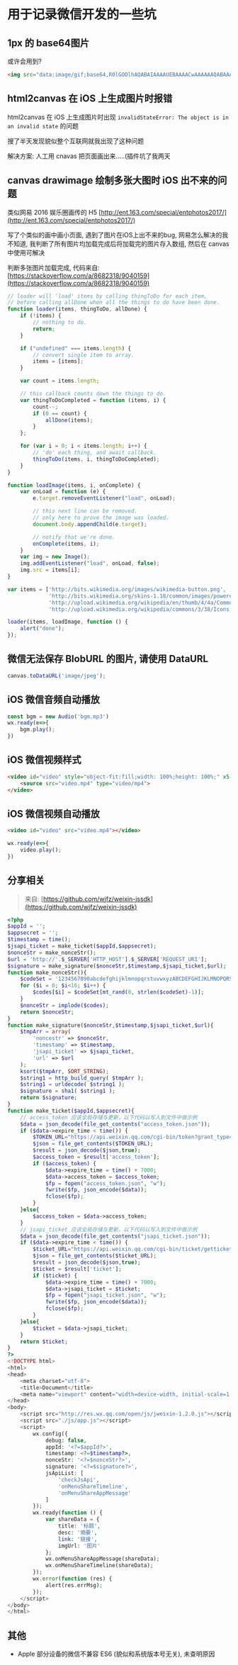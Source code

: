 # 用于记录微信开发的一些坑

## 1px 的 base64图片

或许会用到?

```html
<img src="data:image/gif;base64,R0lGODlhAQABAIAAAAUEBAAAACwAAAAAAQABAAACAkQBADs=">
```

## html2canvas 在 iOS 上生成图片时报错

html2canvas 在 iOS 上生成图片时出现 `invalidStateError: The object is in an invalid state` 的问题

搜了半天发现貌似整个互联网就我出现了这种问题

解决方案: 人工用 cnavas 把页面画出来.....(插件坑了我两天

## canvas drawimage 绘制多张大图时 iOS 出不来的问题

类似网易 2016 娱乐圈画传的 H5 [http://ent.163.com/special/entphotos2017/](http://ent.163.com/special/entphotos2017/)

写了个类似的画中画小页面, 遇到了图片在iOS上出不来的bug, 网易怎么解决的我不知道, 我判断了所有图片均加载完成后将加载完的图片存入数组, 然后在 canvas 中使用可解决

判断多张图片加载完成, 代码来自: [https://stackoverflow.com/a/8682318/9040159](https://stackoverflow.com/a/8682318/9040159)

```JavaScript
// loader will 'load' items by calling thingToDo for each item,
// before calling allDone when all the things to do have been done.
function loader(items, thingToDo, allDone) {
    if (!items) {
        // nothing to do.
        return;
    }

    if ("undefined" === items.length) {
        // convert single item to array.
        items = [items];
    }

    var count = items.length;

    // this callback counts down the things to do.
    var thingToDoCompleted = function (items, i) {
        count--;
        if (0 == count) {
            allDone(items);
        }
    };

    for (var i = 0; i < items.length; i++) {
        // 'do' each thing, and await callback.
        thingToDo(items, i, thingToDoCompleted);
    }
}

function loadImage(items, i, onComplete) {
    var onLoad = function (e) {
        e.target.removeEventListener("load", onLoad);

        // this next line can be removed.
        // only here to prove the image was loaded.
        document.body.appendChild(e.target);

        // notify that we're done.
        onComplete(items, i);
    }
    var img = new Image();
    img.addEventListener("load", onLoad, false);
    img.src = items[i];
}

var items = ['http://bits.wikimedia.org/images/wikimedia-button.png',
             'http://bits.wikimedia.org/skins-1.18/common/images/poweredby_mediawiki_88x31.png',
             'http://upload.wikimedia.org/wikipedia/en/thumb/4/4a/Commons-logo.svg/30px-Commons-logo.svg.png',
             'http://upload.wikimedia.org/wikipedia/commons/3/38/Icons_example.png'];

loader(items, loadImage, function () {
    alert("done");
});
```

## 微信无法保存 BlobURL 的图片, 请使用 DataURL

```JavaScript
canvas.toDataURL('image/jpeg');
```

## iOS 微信音频自动播放

```javascript
const bgm = new Audio('bgm.mp3')
wx.ready(e=>{
	bgm.play();
})
```

## iOS 微信视频样式

```html
<video id="video" style="object-fit:fill;width: 100%;height: 100%;" x5-video-player-type="h5" preload="auto" x-webkit-airplay="true" playsinline="true" webkit-playsinline="true">
    <source src="video.mp4" type="video/mp4">
</video>
```

## iOS 微信视频自动播放

```html
<video id="video" src="video.mp4"></video>
```

```javascript
wx.ready(e=>{
    video.play();
})
```

## 分享相关

> 来自: [https://github.com/wjfz/weixin-jssdk](https://github.com/wjfz/weixin-jssdk)

```php
<?php
$appId = '';
$appsecret = '';
$timestamp = time();
$jsapi_ticket = make_ticket($appId,$appsecret);
$nonceStr = make_nonceStr();
$url = 'http://'.$_SERVER['HTTP_HOST'].$_SERVER['REQUEST_URI'];
$signature = make_signature($nonceStr,$timestamp,$jsapi_ticket,$url);
function make_nonceStr(){
	$codeSet = '1234567890abcdefghijklmnopqrstuvwxyzABCDEFGHIJKLMNOPQRSTUVWXYZ';
	for ($i = 0; $i<16; $i++) {
		$codes[$i] = $codeSet[mt_rand(0, strlen($codeSet)-1)];
	}
	$nonceStr = implode($codes);
	return $nonceStr;
}
function make_signature($nonceStr,$timestamp,$jsapi_ticket,$url){
	$tmpArr = array(
        'noncestr' => $nonceStr,
        'timestamp' => $timestamp,
        'jsapi_ticket' => $jsapi_ticket,
        'url' => $url
	);
	ksort($tmpArr, SORT_STRING);
	$string1 = http_build_query( $tmpArr );
	$string1 = urldecode( $string1 );
	$signature = sha1( $string1 );
	return $signature;
}
function make_ticket($appId,$appsecret){
	// access_token 应该全局存储与更新，以下代码以写入到文件中做示例
	$data = json_decode(file_get_contents("access_token.json"));
	if ($data->expire_time < time()) {
		$TOKEN_URL="https://api.weixin.qq.com/cgi-bin/token?grant_type=client_credential&appid=".$appId."&secret=".$appsecret;
		$json = file_get_contents($TOKEN_URL);
		$result = json_decode($json,true);
		$access_token = $result['access_token'];
		if ($access_token) {
			$data->expire_time = time() + 7000;
			$data->access_token = $access_token;
			$fp = fopen("access_token.json", "w");
			fwrite($fp, json_encode($data));
			fclose($fp);
		}
	}else{
		$access_token = $data->access_token;
	}
	// jsapi_ticket 应该全局存储与更新，以下代码以写入到文件中做示例
	$data = json_decode(file_get_contents("jsapi_ticket.json"));
	if ($data->expire_time < time()) {
		$ticket_URL="https://api.weixin.qq.com/cgi-bin/ticket/getticket?access_token=".$access_token."&type=jsapi";
		$json = file_get_contents($ticket_URL);
		$result = json_decode($json,true);
		$ticket = $result['ticket'];
		if ($ticket) {
			$data->expire_time = time() + 7000;
			$data->jsapi_ticket = $ticket;
			$fp = fopen("jsapi_ticket.json", "w");
			fwrite($fp, json_encode($data));
			fclose($fp);
		}
	}else{
		$ticket = $data->jsapi_ticket;
	}
	return $ticket;
}
?>
<!DOCTYPE html>
<html>
<head>
	<meta charset="utf-8">
	<title>Document</title>
	<meta name="viewport" content="width=device-width, initial-scale=1, user-scalable=0">
</head>
<body>
	<script src="http://res.wx.qq.com/open/js/jweixin-1.2.0.js"></script>
    <script src="./js/app.js"></script>
	<script>
		wx.config({
			debug: false,
			appId: '<?=$appId?>',
			timestamp: <?=$timestamp?>,
			nonceStr: '<?=$nonceStr?>',
			signature: '<?=$signature?>',
			jsApiList: [
				'checkJsApi',
				'onMenuShareTimeline',
				'onMenuShareAppMessage'
			]
		});
		wx.ready(function () {
			var shareData = {
				title: '标题',
				desc: '摘要',
				link: '链接',
				imgUrl: '图片'
			};
			wx.onMenuShareAppMessage(shareData);
			wx.onMenuShareTimeline(shareData);
		});
		wx.error(function (res) {
			alert(res.errMsg);
		});
	</script>
</body>
</html>
```

## 其他

- Apple 部分设备的微信不兼容 ES6 (貌似和系统版本号无关), 未查明原因

